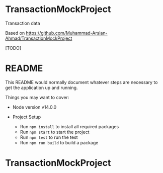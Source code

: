 # TransactionMockProject

Transaction data

Based on https://github.com/Muhammad-Arslan-Ahmad/TransactionMockProject

[TODO]

# README

This README would normally document whatever steps are necessary to get the
application up and running.

Things you may want to cover:

- Node version
  v14.0.0

- Project Setup
  - Run `npm install` to install all required packages
  - Run `npm start` to start the project
  - Run `npm test` to run the test
  - Run `npm run build` to build a package
# TransactionMockProject
